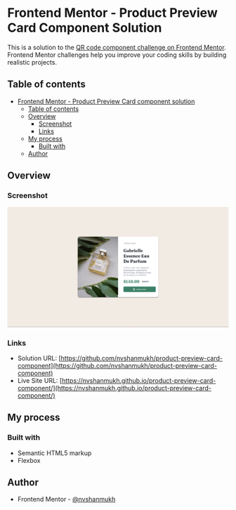 # Frontend Mentor - Product Preview Card Component Solution

This is a solution to the [QR code component challenge on Frontend Mentor](https://www.frontendmentor.io/challenges/product-preview-card-component-GO7UmttRfa/hub). Frontend Mentor challenges help you improve your coding skills by building realistic projects. 

## Table of contents

- [Frontend Mentor - Product Preview Card component solution](#frontend-mentor---product-preview-card-component-solution)
  - [Table of contents](#table-of-contents)
  - [Overview](#overview)
    - [Screenshot](#screenshot)
    - [Links](#links)
  - [My process](#my-process)
    - [Built with](#built-with)
  - [Author](#author)


## Overview

### Screenshot

![](./images/Screenshot.png)


### Links

- Solution URL: [https://github.com/nvshanmukh/product-preview-card-component](https://github.com/nvshanmukh/product-preview-card-component)
- Live Site URL: [https://nvshanmukh.github.io/product-preview-card-component/](https://nvshanmukh.github.io/product-preview-card-component/)

## My process

### Built with

- Semantic HTML5 markup
- Flexbox

## Author

- Frontend Mentor - [@nvshanmukh](https://www.frontendmentor.io/profile/nvshanmukh)
